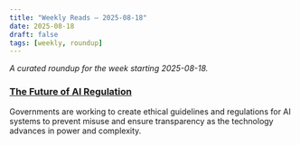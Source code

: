 ```yaml
---
title: "Weekly Reads — 2025-08-18"
date: 2025-08-18
draft: false
tags: [weekly, roundup]
---
```


_A curated roundup for the week starting 2025-08-18._

### [The Future of AI Regulation](https://sample.com)
Governments are working to create ethical guidelines and regulations for AI systems to prevent misuse and ensure transparency as the technology advances in power and complexity.
